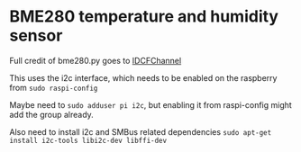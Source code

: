 # BME280 temperature and humidity sensor

Full credit of bme280.py goes to [IDCFChannel](https://github.com/IDCFChannel/bme280-meshblu-py)

This uses the i2c interface, which needs to be enabled on the raspberry from `sudo raspi-config`

Maybe need to `sudo adduser pi i2c`, but enabling it from raspi-config might add the group already.

Also need to install i2c and SMBus related dependencies `sudo apt-get install i2c-tools libi2c-dev libffi-dev`
